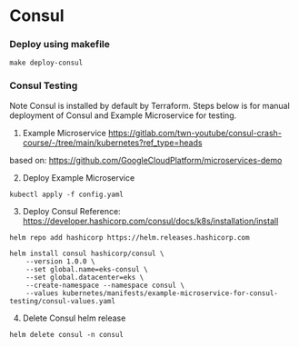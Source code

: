 # Consul

### Deploy using makefile
```commandline
make deploy-consul
```

### Consul Testing
Note Consul is installed by default by Terraform.
Steps below is for manual deployment of Consul and Example Microservice for testing.
1. Example Microservice
   https://gitlab.com/twn-youtube/consul-crash-course/-/tree/main/kubernetes?ref_type=heads

based on:
https://github.com/GoogleCloudPlatform/microservices-demo

2. Deploy Example Microservice
```commandline
kubectl apply -f config.yaml
```

3. Deploy Consul
   Reference: https://developer.hashicorp.com/consul/docs/k8s/installation/install

```commandline
helm repo add hashicorp https://helm.releases.hashicorp.com
```
```commandline
helm install consul hashicorp/consul \
    --version 1.0.0 \  
    --set global.name=eks-consul \
    --set global.datacenter=eks \
    --create-namespace --namespace consul \
    --values kubernetes/manifests/example-microservice-for-consul-testing/consul-values.yaml
```

4. Delete Consul helm release
```commandline
helm delete consul -n consul
```